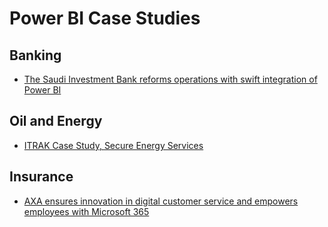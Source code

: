 # Power BI Case Studies

## Banking
* [The Saudi Investment Bank reforms operations with swift integration of Power BI](https://customers.microsoft.com/en-us/story/780556-the-saudi-investment-bank-banking-powerbi-saudi-arabia?_lrsc=a35917a3-7c46-4622-9ad8-49b466c2cef6)


## Oil and Energy
* [ITRAK Case Study, Secure Energy Services](https://media.featuredcustomers.com/CustomerCaseStudy.document/microsoft-power-bi_secure-energy-services_None.pdf)

## Insurance
* [AXA ensures innovation in digital customer service and empowers employees with Microsoft 365](https://customers.microsoft.com/en-us/story/765562-axa-insurance-m365-casestudy)

